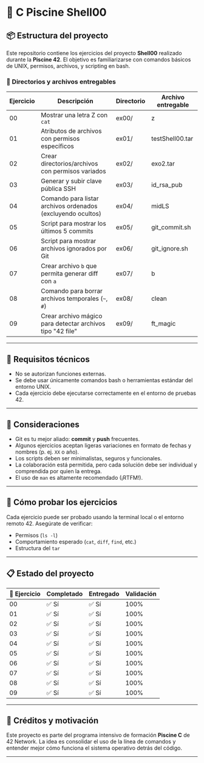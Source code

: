 # 🐚 C Piscine Shell00

## 📦 Estructura del proyecto

Este repositorio contiene los ejercicios del proyecto **Shell00** realizado durante la **Piscine 42**. El objetivo es familiarizarse con comandos básicos de UNIX, permisos, archivos, y scripting en bash.

### 📁 Directorios y archivos entregables

| Ejercicio | Descripción | Directorio | Archivo entregable |
|-----------|-------------|------------|---------------------|
| 00 | Mostrar una letra Z con `cat` | ex00/ | z |
| 01 | Atributos de archivos con permisos específicos | ex01/ | testShell00.tar |
| 02 | Crear directorios/archivos con permisos variados | ex02/ | exo2.tar |
| 03 | Generar y subir clave pública SSH | ex03/ | id_rsa_pub |
| 04 | Comando para listar archivos ordenados (excluyendo ocultos) | ex04/ | midLS |
| 05 | Script para mostrar los últimos 5 commits | ex05/ | git_commit.sh |
| 06 | Script para mostrar archivos ignorados por Git | ex06/ | git_ignore.sh |
| 07 | Crear archivo `b` que permita generar diff con `a` | ex07/ | b |
| 08 | Comando para borrar archivos temporales (`~`, `#`) | ex08/ | clean |
| 09 | Crear archivo mágico para detectar archivos tipo "42 file" | ex09/ | ft_magic |

---

## 🔧 Requisitos técnicos

- No se autorizan funciones externas.
- Se debe usar únicamente comandos bash o herramientas estándar del entorno UNIX.
- Cada ejercicio debe ejecutarse correctamente en el entorno de pruebas 42.

---

## 🧠 Consideraciones

- Git es tu mejor aliado: **commit** y **push** frecuentes.
- Algunos ejercicios aceptan ligeras variaciones en formato de fechas y nombres (p. ej. `XX` o año).
- Los scripts deben ser minimalistas, seguros y funcionales.
- La colaboración está permitida, pero cada solución debe ser individual y comprendida por quien la entrega.
- El uso de `man` es altamente recomendado (¡RTFM!).

---

## 🚀 Cómo probar los ejercicios

Cada ejercicio puede ser probado usando la terminal local o el entorno remoto 42. Asegúrate de verificar:

- Permisos (`ls -l`)
- Comportamiento esperado (`cat`, `diff`, `find`, etc.)
- Estructura del `tar`

---
## 📋 Estado del proyecto

| 🧩 Ejercicio | Completado | Entregado | Validación |
|--------------|------------|-----------|------------|
| 00           | ✅ Sí      | ✅ Sí     | 100%       |
| 01           | ✅ Sí      | ✅ Sí     | 100%       |
| 02           | ✅ Sí      | ✅ Sí     | 100%       |
| 03           | ✅ Sí      | ✅ Sí     | 100%       |
| 04           | ✅ Sí      | ✅ Sí     | 100%       |
| 05           | ✅ Sí      | ✅ Sí     | 100%       |
| 06           | ✅ Sí      | ✅ Sí     | 100%       |
| 07           | ✅ Sí      | ✅ Sí     | 100%       |
| 08           | ✅ Sí      | ✅ Sí     | 100%       |
| 09           | ✅ Sí      | ✅ Sí     | 100%       |

---

## 🎉 Créditos y motivación

Este proyecto es parte del programa intensivo de formación **Piscine C** de 42 Network. La idea es consolidar el uso de la línea de comandos y entender mejor cómo funciona el sistema operativo detrás del código.

---
